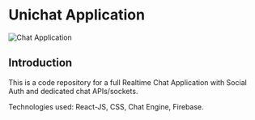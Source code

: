# Unichat Application

![Chat Application](https://i.ibb.co/GJwyy9m/Bv9-Js3-QLOLY-HD.jpg)

## Introduction

This is a code repository for a full Realtime Chat Application with Social Auth and dedicated chat APIs/sockets.

Technologies used: React-JS, CSS, Chat Engine, Firebase.


